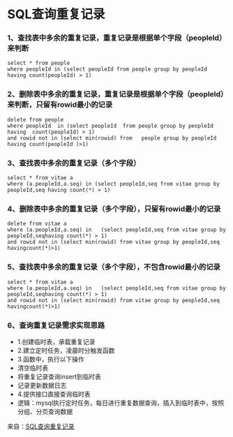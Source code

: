# SQL查询重复记录

### 1、查找表中多余的重复记录，重复记录是根据单个字段（peopleId）来判断
```
select * from people
where peopleId in (select peopleId from people group by peopleId having count(peopleId) > 1)
```

### 2、删除表中多余的重复记录，重复记录是根据单个字段（peopleId）来判断，只留有rowid最小的记录
```
delete from people 
where peopleId  in (select peopleId  from people group by peopleId having  count(peopleId) > 1)
and rowid not in (select min(rowid) from   people group by peopleId  having count(peopleId )>1)
```

### 3、查找表中多余的重复记录（多个字段） 
```
select * from vitae a
where (a.peopleId,a.seq) in (select peopleId,seq from vitae group by peopleId,seq having count(*) > 1)
```

### 4、删除表中多余的重复记录（多个字段），只留有rowid最小的记录
``` 
delete from vitae a
where (a.peopleId,a.seq) in   (select peopleId,seq from vitae group by peopleId,seqhaving count(*) > 1)
and rowid not in (select min(rowid) from vitae group by peopleId,seq havingcount(*)>1)
```


### 5、查找表中多余的重复记录（多个字段），不包含rowid最小的记录
```
select * from vitae a
where (a.peopleId,a.seq) in   (select peopleId,seq from vitae group by peopleId,seqhaving count(*) > 1)
and rowid not in (select min(rowid) from vitae group by peopleId,seq havingcount(*)>1)
```

### 6、查询重复记录需求实现思路
* 1.创建临时表，承载重复记录
* 2.建立定时任务，凌晨时分触发函数
* 3.函数中，执行以下操作
* 清空临时表
* 将重复记录查询insert到临时表
* 记录更新数据日志
* 4.提供接口直接查询临时表
* 逻辑：mysql执行定时任务，每日进行重复数据查询，插入到临时表中，按照分组、分页查询数据

来自：[SQL查询重复记录](https://www.cnblogs.com/1917q/p/14024972.html)
